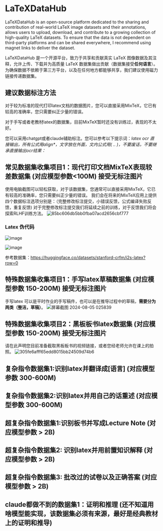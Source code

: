# LaTeXDataHub
LaTeXDataHub is an open-source platform dedicated to the sharing and contribution of real-world LaTeX image datasets and their annotations, allows users to upload, download, and contribute to a growing collection of high-quality LaTeX datasets. To ensure that the data is not dependent on third-party platforms and can be shared everywhere, I recommend using magnet links to deliver the dataset.

LaTeXDataHub 是一个开源平台，致力于共享和贡献真实 LaTeX 图像数据及其注释，允许上传、下载并为高质量 LaTeX 数据集做出贡献（数据集接受**任何语言**）。为确保数据不依赖于第三方平台，以及在任何地方都能够共享，我们建议使用磁力链接传递数据集。

## 建议数据标注方法

对于较为标准的现代打印latex文档的数据图片，您可以直接采用MixTeX，它已有较高的准确率，您只需要纠正少量的错误。

对于手写或者老教材latex的数据集，目前MixTeX暂时还没有训练过，表现的不太好。

您可以采用chatgpt或者claude辅助标注。您可以参考以下提示词：_latex ocr 直接输出，所有公式用align*，文字放在外面，文内公式用\( .. \)，不要废话，不要继承直接输出ocr结果：_

## 常见数据集收集项目1：现代打印文档MixTeX表现较差数据集 (对应模型参数<100M) 接受无标注图片
使用电脑截图可以轻松获取，对于该数据集，您通常可以直接采用MixTeX，它已有较高的准确率，您只需要纠正少量的错误。
我们会在将来的MixTeX应用上提供四个数据标注选项分别是：（完整修改标注提交，小错误反馈，公式编译失败反馈，重复反馈)
对于完整修改标注提交我们将延续之前的训练，对于反馈我们将会探索RLHF训练方法。
![85bc606db5bb0fba07acd2656cbf777](https://github.com/user-attachments/assets/6e9bca0b-017a-40e2-be81-2c65d931e552)

### Latex 伪代码
![image](https://github.com/user-attachments/assets/b3a19765-66c8-4888-81b8-d7184f7347e0)

![image](https://github.com/user-attachments/assets/3fa05540-aa42-4436-b40c-0cc88754a4e0)

参考数据集：https://huggingface.co/datasets/stanford-crfm/i2s-latex?row=0

## 特殊数据集收集项目1：手写latex草稿数据集 (对应模型参数 150-200M) 接受无标注图片
手写latex 可以是平时作业的手写稿件，也可以是在推导过程中的草稿，**需要分为两类（整洁，草稿）**。
![屏幕截图 2024-08-05 025839](https://github.com/user-attachments/assets/893d395d-60e4-4c78-a6b7-fc0f97f02528)

## 特殊数据集收集项目2：黑板板书latex数据集 (对应模型参数 150-200M) 接受无标注图片
请在此声明您目前准备截取黑板板书的视频链接，或者您经老师允许在课上的拍照。
![305fe6afff65edd8015bb24509d74b6](https://github.com/user-attachments/assets/3dbc950c-2594-4ab9-9dcd-fb7a6826a61d)

## 复杂指令数据集1:识别latex并翻译成[语言] (对应模型参数 300-600M)

## 复杂指令数据集2:识别latex并用自己的话重述 (对应模型参数 300-600M)

## 超复杂指令数据集1:识别板书并写成Lecture Note (对应模型参数 > 2B)

## 超复杂指令数据集2: 识别latex并用前置知识解释 (对应模型参数 > 2B)

## 超复杂指令数据集3: 批改过的试卷以及正确答案 (对应模型参数 > 2B)

## claude都做不到的数据集1：证明和推理 (还不知道用啥模型能实现，该数据集必须有来源，最好是经典教材上的证明和推导)



